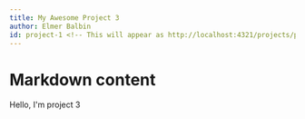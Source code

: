 ```yaml
---
title: My Awesome Project 3
author: Elmer Balbin
id: project-1 <!-- This will appear as http://localhost:4321/projects/project-1 -->
---
```


# Markdown content
Hello, I'm project 3